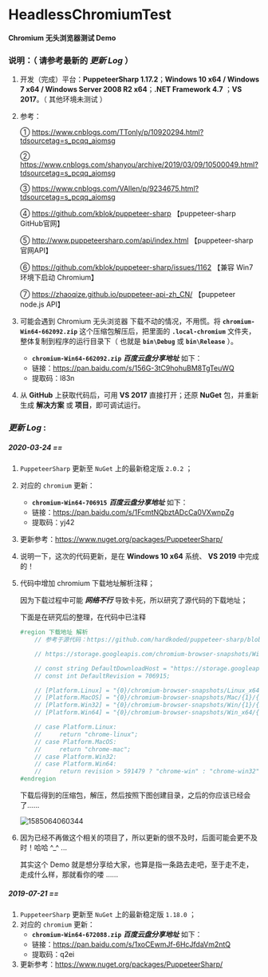 # HeadlessChromiumTest
**Chromium 无头浏览器测试 Demo**

### 说明：（ 请参考最新的 *更新 Log* ）

1. 开发（完成）平台：**PuppeteerSharp 1.17.2**；**Windows 10 x64 / Windows 7 x64 / Windows Server 2008 R2 x64**；**.NET Framework 4.7** ；**VS 2017**。（ 其他环境未测试 ）

2. 参考：

   ① https://www.cnblogs.com/TTonly/p/10920294.html?tdsourcetag=s_pcqq_aiomsg

   ② https://www.cnblogs.com/shanyou/archive/2019/03/09/10500049.html?tdsourcetag=s_pcqq_aiomsg

   ③ https://www.cnblogs.com/VAllen/p/9234675.html?tdsourcetag=s_pcqq_aiomsg

   ④ https://github.com/kblok/puppeteer-sharp 【puppeteer-sharp GitHub官网】

   ⑤ http://www.puppeteersharp.com/api/index.html 【puppeteer-sharp 官网API】

   ⑥ https://github.com/kblok/puppeteer-sharp/issues/1162 【兼容 Win7 环境下启动 Chromium】

   ⑦ https://zhaoqize.github.io/puppeteer-api-zh_CN/ 【puppeteer node.js API】

3. 可能会遇到 Chromium 无头浏览器 下载不动的情况，不用慌。将 **`chromium-Win64-662092.zip`** 这个压缩包解压后，把里面的 **`.local-chromium`** 文件夹，整体复制到程序的运行目录下（ 也就是 **`bin\Debug`** 或 **`bin\Release`** ）。

   - **`chromium-Win64-662092.zip`** ***百度云盘分享地址***  如下：
   - 链接：https://pan.baidu.com/s/156G-3tC9hohuBM8TgTeuWQ
   - 提取码：l83n
   
4. 从 **GitHub** 上获取代码后，可用 **VS 2017** 直接打开；还原 **NuGet** 包，并重新生成 **解决方案** 或 **项目**，即可调试运行。





### ***更新 Log* :**



##### ***2020-03-24  ==***

1. `PuppeteerSharp` 更新至 `NuGet` 上的最新稳定版 `2.0.2` ；

2. 对应的 `chromium` 更新：

   - **`chromium-Win64-706915`** ***百度云盘分享地址***  如下：
   - 链接：https://pan.baidu.com/s/1FcmtNQbztADcCa0VXwnpZg
   - 提取码：yj42

3. 更新参考：https://www.nuget.org/packages/PuppeteerSharp/

4. 说明一下，这次的代码更新，是在 **Windows 10 x64** 系统、 **VS 2019** 中完成的！

5. 代码中增加 chromium 下载地址解析注释；

   因为下载过程中可能 ***网络不行*** 导致卡死，所以研究了源代码的下载地址；

   下面是在研究后的整理，在代码中已注释

   ```c#
   #region 下载地址 解析
       // 参考于源代码：https://github.com/hardkoded/puppeteer-sharp/blob/37ea56934281209830254df3ec3ffe37c57cfac2/lib/PuppeteerSharp/BrowserFetcher.cs
   
       // https://storage.googleapis.com/chromium-browser-snapshots/Win_x64/706915/chrome-win.zip 下载地址（ 样例 ）
   
       // const string DefaultDownloadHost = "https://storage.googleapis.com";
       // const int DefaultRevision = 706915;
   
       // [Platform.Linux] = "{0}/chromium-browser-snapshots/Linux_x64/{1}/{2}.zip",
       // [Platform.MacOS] = "{0}/chromium-browser-snapshots/Mac/{1}/{2}.zip",
       // [Platform.Win32] = "{0}/chromium-browser-snapshots/Win/{1}/{2}.zip",
       // [Platform.Win64] = "{0}/chromium-browser-snapshots/Win_x64/{1}/{2}.zip"
   
       // case Platform.Linux:
       //     return "chrome-linux";
       // case Platform.MacOS:
       //     return "chrome-mac";
       // case Platform.Win32:
       // case Platform.Win64:
       //     return revision > 591479 ? "chrome-win" : "chrome-win32";
   #endregion
   ```

   下载后得到的压缩包，解压，然后按照下图创建目录，之后的你应该已经会了......

   ![1585064060344](N:\GitHub-AGrass\Public\HeadlessChromiumTest\README.md-img\1585064060344.png)

   

6. 因为已经不再做这个相关的项目了，所以更新的很不及时，后面可能会更不及时！哈哈 ^_^ ...

   其实这个 Demo 就是想分享给大家，也算是指一条路去走吧，至于走不走，走成什么样，那就看你的喽 ......



##### ***2019-07-21  ==***

1. `PuppeteerSharp` 更新至 `NuGet` 上的最新稳定版 `1.18.0` ；
2. 对应的 `chromium` 更新：
   - **`chromium-Win64-672088.zip`** ***百度云盘分享地址***  如下：
   - 链接：https://pan.baidu.com/s/1xoCEwmJf-6HcJfdaVm2ntQ
   - 提取码：q2ei
3. 更新参考：https://www.nuget.org/packages/PuppeteerSharp/

